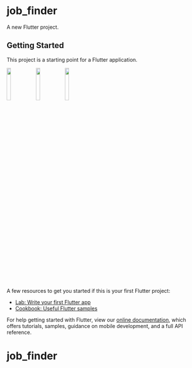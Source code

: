 # job_finder

A new Flutter project.

## Getting Started

This project is a starting point for a Flutter application.

<img src="https://user-images.githubusercontent.com/6108891/150029100-3e98b28c-21ea-4a86-a0b4-70a694cde0ee.png" width="15%"></img> <img src="https://user-images.githubusercontent.com/6108891/150029108-ecb3331c-58e7-44cc-8897-22e5bc94eb22.png" width="15%"></img> <img src="https://user-images.githubusercontent.com/6108891/150029113-0aa96a68-a26a-43e4-b854-18488abe7425.png" width="15%"></img> 

A few resources to get you started if this is your first Flutter project:

- [Lab: Write your first Flutter app](https://flutter.dev/docs/get-started/codelab)
- [Cookbook: Useful Flutter samples](https://flutter.dev/docs/cookbook)

For help getting started with Flutter, view our
[online documentation](https://flutter.dev/docs), which offers tutorials,
samples, guidance on mobile development, and a full API reference.
# job_finder
